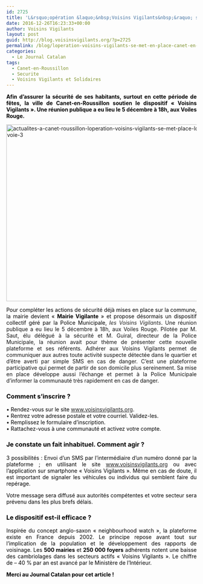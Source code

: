 ```yaml
---
id: 2725
title: 'L&rsquo;opération &laquo;&nbsp;Voisins Vigilants&nbsp;&raquo; se met en place à Canet-en-Roussillon'
date: 2016-12-26T16:23:33+00:00
author: Voisins Vigilants
layout: post
guid: http://blog.voisinsvigilants.org/?p=2725
permalink: /blog/loperation-voisins-vigilants-se-met-en-place-canet-en-roussillon/
categories:
  - Le Journal Catalan
tags:
  - Canet-en-Roussillon
  - Securite
  - Voisins Vigilants et Solidaires
---
```

<p style="text-align: justify;">
  <strong style="color: #000000;">Afin d’assurer la sécurité de ses habitants, surtout en cette période de fêtes, la ville de Canet-en-Roussillon soutien le dispositif « Voisins Vigilants ». Une réunion publique a eu lieu le 5 décembre à 18h, aux Voiles Rouge. </strong>
</p>

<p style="text-align: justify;">
  <a href="./../../images/2016/12/actualites-a-canet-roussillon-loperation-voisins-vigilants-se-met-place-lobjectif-zero-phyto-bonne-voie-3.jpg"><img class="aligncenter  wp-image-2726" src="./../../images/2016/12/actualites-a-canet-roussillon-loperation-voisins-vigilants-se-met-place-lobjectif-zero-phyto-bonne-voie-3.jpg" alt="actualites-a-canet-roussillon-loperation-voisins-vigilants-se-met-place-lobjectif-zero-phyto-bonne-voie-3" width="687" height="467" /></a>
</p>

<p style="color: #111111; text-align: justify;">
  <span style="color: #000000;">Pour compléter les actions de sécurité déjà mises en place sur la commune, la mairie devient « <strong>Mairie Vigilante</strong> » et propose désormais un dispositif collectif géré par la Police Municipale, <em>l</em><em style="color: #222222;">es Voisins Vigilants</em>. </span>Une réunion publique a eu lieu le 5 décembre à 18h, aux Voiles Rouge. Pilotée par M. Saut, élu délégué à la sécurité et M. Guiral, directeur de la Police Municipale, la réunion avait pour thème de présenter cette nouvelle plateforme et ses référents. Adhérer aux Voisins Vigilants permet de communiquer aux autres toute activité suspecte détectée dans le quartier et d’être averti par simple SMS en cas de danger. C’est une plateforme participative qui permet de partir de son domicile plus sereinement. Sa mise en place développe aussi l’échange et permet à la Police Municipale d’informer la communauté très rapidement en cas de danger.
</p>

<h3 style="color: #222222; text-align: justify;">
  <span style="color: #000000;">Comment s’inscrire ?</span>
</h3>

<p style="color: #222222; text-align: justify;">
  <span style="color: #000000;">• Rendez-vous sur le site <a href="www.voisinsvigilants.org">www.voisinsvigilants.org</a>.</span><br /> <span style="color: #000000;">• Rentrez votre adresse postale et votre courriel. Validez-les.</span><br /> <span style="color: #000000;">• Remplissez le formulaire d’inscription.</span><br /> <span style="color: #000000;">• Rattachez-vous à une communauté et activez votre compte.</span>
</p>

<h3 style="color: #222222; text-align: justify;">
  <span style="color: #000000;">Je constate un fait inhabituel. Comment agir ?</span>
</h3>

<p style="color: #222222; text-align: justify;">
  <span style="color: #000000;">3 possibilités : Envoi d’un SMS par l’intermédiaire d’un numéro donné par la plateforme ; en utilisant le site</span> <a href="www.voisinsvigilants.org">www.voisinsvigilants.org</a> <span style="color: #000000;">ou avec l’application sur smartphone « Voisins Vigilants ». Même en cas de doute, il est important de signaler les véhicules ou individus qui semblent faire du repérage.</span>
</p>

<p style="color: #222222; text-align: justify;">
  <span style="color: #000000;">Votre message sera diffusé aux autorités compétentes et votre secteur sera prévenu dans les plus brefs délais.</span>
</p>

<h3 style="color: #222222; text-align: justify;">
  <span style="color: #000000;">Le dispositif est-il efficace ?</span>
</h3>

<p style="color: #222222; text-align: justify;">
  <span style="color: #000000;">Inspirée du concept anglo-saxon « neighbourhood watch », la plateforme existe en France depuis 2002. Le principe repose avant tout sur l’implication de la population et le développement des rapports de voisinage. Les <strong>500 mairies</strong> et <strong>250 000 foyers</strong> adhérents notent une baisse des cambriolages dans les secteurs actifs « Voisins Vigilants ». Le chiffre de – 40 % par an est avancé par le Ministère de l’Intérieur.</span>
</p>

<p style="color: #222222; text-align: justify;">
  <span style="color: #000000;"><strong><span style="font-style: inherit;"><span style="font-style: inherit;"><span style="font-style: inherit;">Merci au Journal Catalan</span></span></span> <span style="font-style: inherit;">pour cet article !</span></strong></span>
</p>
